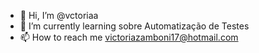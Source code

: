 - 👋 Hi, I’m @vctoriaa
- 🌱 I’m currently learning sobre Automatização de Testes
- 📫 How to reach me victoriazamboni17@hotmail.com
  

<!---
vctoriaa/vctoriaa is a ✨ special ✨ repository because its `README.md` (this file) appears on your GitHub profile.
You can click the Preview link to take a look at your changes.
--->

